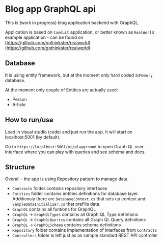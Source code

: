 ﻿# Blog app GraphQL api

This is (work in progress) blog application backend with GraphQL.

Application is based on `Conduit` application, or better known as `RealWorld` example application - can be found on [https://github.com/gothinkster/realworld](https://github.com/gothinkster/realworld)

## Database

It is using entity framework, but at the moment only hard coded `InMemory` database.

At the moment only couple of Entities are actually used:
* Person
* Article

## How to run/use

Load in visual studio (code) and just run the app. It will start on localhost:5001 (by default).

Go to `https://localhost:5001/ui/playground` to open Graph QL user interface where you can play with queries and see schema and docs.

## Structure

Overall - the app is using Repository pattern to manage data.

* `Contracts` folder contains repository interfaces
* `Entities` folder contains entities definitions for database layer. Additionaly there are `DatabaseContext.cs` that sets up context and `SampleDataInitializer.cs` that prefills data.
* `GraphQL` contains all funtions for GraphQL
* `GraphQL` -> `GraphQLTypes` contains all Graph QL Type defintions
* `GraphQL` -> `GraphQLQueries` contains all Graph QL Query definitions
* `GraphQL` -> `GraphQLSchema` contains schema definitions
* `Repository` folder contains implementation of interfaces from `Contracts`
* `Controllers` folder is left just as an sample standard REST API controller
